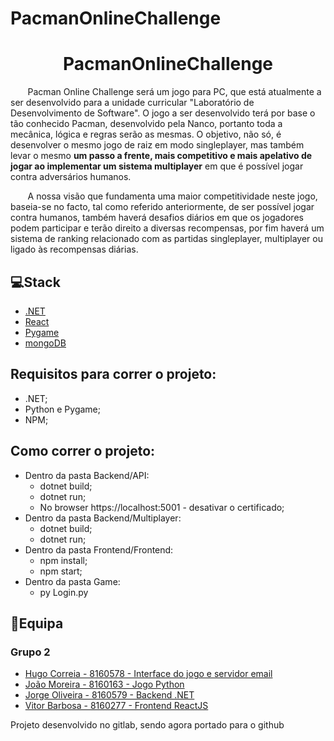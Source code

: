 # PacmanOnlineChallenge

<div align="center">
<h1 >PacmanOnlineChallenge </h1></div>
<p>&nbsp;&nbsp;&nbsp;&nbsp;&nbsp;&nbsp;&nbsp;Pacman Online Challenge será um jogo para PC, que está atualmente a ser desenvolvido para a unidade curricular "Laboratório de Desenvolvimento de Software". 
O jogo a ser desenvolvido terá por base o tão conhecido Pacman, desenvolvido pela Nanco, portanto toda a mecânica, lógica e regras serão as mesmas. O objetivo, não só, é  desenvolver o mesmo jogo de raiz em modo singleplayer, mas também levar o mesmo <b>um passo a frente, mais competitivo e mais apelativo de jogar ao implementar um sistema multiplayer</b> em que é possível jogar contra adversários humanos.</p>
<p>&nbsp;&nbsp;&nbsp;&nbsp;&nbsp;&nbsp;&nbsp;A nossa visão que fundamenta uma maior competitividade neste jogo, baseia-se no facto,  tal como referido anteriormente, de ser possível jogar contra humanos, também haverá desafios diários em que os jogadores podem participar e terão direito a diversas recompensas, por fim haverá um sistema de ranking relacionado com as partidas singleplayer, multiplayer ou ligado às recompensas diárias.</p>

## 💻Stack

- [.NET](https://dotnet.microsoft.com/)
- [React](https://reactjs.org)
- [Pygame](https://www.pygame.org/)
- [mongoDB](https://www.mongodb.com/)

## Requisitos para correr o projeto:

- .NET;
- Python e Pygame;
- NPM;

## Como correr o projeto:

- Dentro da pasta Backend/API:
	- dotnet build;
	- dotnet run;
	- No browser https://localhost:5001 - desativar o certificado;
- Dentro da pasta Backend/Multiplayer:
	- dotnet build;
	- dotnet run;
- Dentro da pasta Frontend/Frontend:
	- npm install;
	- npm start;
- Dentro da pasta Game:
	- py Login.py
	
## 👦Equipa
### Grupo 2 
<ul>
  
 <li> 
<a href="https://github.com/hrscorreia">Hugo Correia - 8160578 - Interface do jogo e servidor email </a>
</li>
  <li>
<a href="https://github.com/xPromate">João Moreira - 8160163 - Jogo Python</a>
</li>
<li> 
<a href="https://github.com/jdro10">Jorge Oliveira - 8160579 - Backend .NET</a>
</li>
<li>
<a href="https://github.com/RAJ66">Vitor Barbosa - 8160277 - Frontend ReactJS</a>
</li>
</ul>

<p>Projeto desenvolvido no gitlab, sendo agora portado para o github<p>
